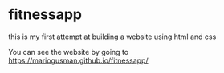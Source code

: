 # fitnessapp
this is my first attempt at building a website using html and css

You can see the website by going to https://mariogusman.github.io/fitnessapp/
